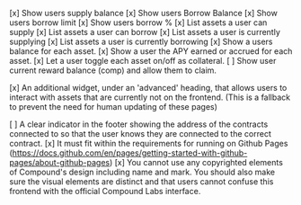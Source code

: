 
[x]    Show users supply balance
[x]    Show users Borrow Balance
[x]    Show users borrow limit
[x]    Show users borrow %
[x]    List assets a user can supply
[x]    List assets a user can borrow
[x]    List assets a user is currently supplying
[x]    List assets a user is currently borrowing
[x]    Show a users balance for each asset.
[x]    Show a user the APY earned or accrued for each asset.
[x]    Let a user toggle each asset on/off as collateral.
[ ]    Show user current reward balance (comp) and allow them to claim.

[x]    An additional widget, under an 'advanced' heading, that allows users to interact with assets     that are currently not on the frontend. (This is a fallback to prevent the need for human updating of these pages)


[ ]    A clear indicator in the footer showing the address of the contracts connected to so that the user knows they are connected to the correct contract.
[x]    It must fit within the requirements for running on Github Pages (https://docs.github.com/en/pages/getting-started-with-github-pages/about-github-pages)
[x]    You cannot use any copyrighted elements of Compound's design including name and mark. You should also make sure the visual elements are distinct and that users cannot confuse this frontend with the official Compound Labs interface.

